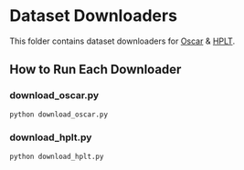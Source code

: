 # Dataset Downloaders

This folder contains dataset downloaders for [Oscar](https://huggingface.co/datasets/oscar-corpus/OSCAR-2301/tree/main/el_meta) & [HPLT](https://hplt-project.org/datasets/v2.0).

## How to Run Each Downloader

### download_oscar.py
```bash
python download_oscar.py
```


### download_hplt.py
```bash
python download_hplt.py
```


